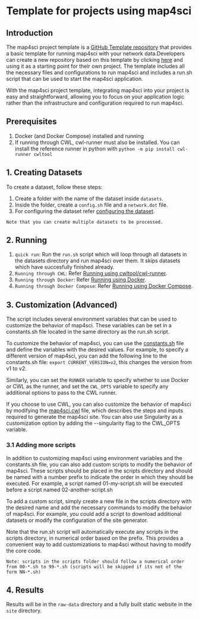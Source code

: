 # Template for projects using map4sci

## Introduction

The map4sci project template is a [GitHub Template repository](https://docs.github.com/en/repositories/creating-and-managing-repositories/creating-a-template-repository) that provides a basic template for running map4sci with your network data.Developers can create a new repository based on this template by clicking [here](https://github.com/cns-iu/map4sci-project-template/generate) and using it as a starting point for their own project. The template includes all the necessary files and configurations to run map4sci and includes a run.sh script that can be used to start the map4sci application.

With the map4sci project template, integrating map4sci into your project is easy and straightforward, allowing you to focus on your application logic rather than the infrastructure and configuration required to run map4sci.

## Prerequisites

1. Docker (and Docker Compose) installed and running
2. If running through CWL, cwl-runner must also be installed. You can install the reference runner in python with `python -m pip install cwl-runner cwltool`

## 1. Creating Datasets

To create a dataset, follow these steps:

1. Create a folder with the name of the dataset inside `datasets`.
2. Inside the folder, create a `config.sh` file and a `network.dot` file.
3. For configuring the dataset refer [configuring the dataset](https://github.com/cns-iu/map4sci/tree/code-cleanup-documentation#configuring-the-dataset).

`Note that you can create multiple datasets to be processed.`

## 2. Running

1. `quick run`: Run the `run.sh` script which will loop through all datasets in the datasets directory and run map4sci over them. It skips datasets which have succesfully finished already.
2. `Running through CWL`: Refer [Running using cwltool/cwl-runner](https://github.com/cns-iu/map4sci/tree/code-cleanup-documentation#running-using-cwltoolcwl-runner).
3. `Running through Docker`: Refer [Running using Docker](https://github.com/cns-iu/map4sci/tree/code-cleanup-documentation#running-using-docker).
4. `Running through Docker Compose`: Refer [Running using Docker Compose](https://github.com/cns-iu/map4sci/tree/code-cleanup-documentation#running-using-docker-compose).

## 3. Customization (Advanced)

The script includes several environment variables that can be used to customize the behavior of map4sci. These variables can be set in a constants.sh file located in the same directory as the run.sh script.

To customize the behavior of map4sci, you can use the [constants.sh](https://github.com/cns-iu/map4sci-project-template/blob/main/constants.sh) file and define the variables with the desired values. For example, to specify a different version of map4sci, you can add the following line to the constants.sh file:
`export CURRENT_VERSION=v2`, this changes the version from v1 to v2.

Similarly, you can set the `RUNNER` variable to specify whether to use Docker or CWL as the runner, and set the `CWL_OPTS` variable to specify any additional options to pass to the CWL runner.

If you choose to use CWL, you can also customize the behavior of map4sci by modifying the [map4sci.cwl](https://github.com/cns-iu/map4sci/blob/main/map4sci.cwl) file, which describes the steps and inputs required to generate the map4sci site. You can also use Singularity as a customization option by adding the --singularity flag to the CWL_OPTS variable.

### 3.1 Adding more scripts

In addition to customizing map4sci using environment variables and the constants.sh file, you can also add custom scripts to modify the behavior of map4sci. These scripts should be placed in the scripts directory and should be named with a number prefix to indicate the order in which they should be executed.  For example, a script named 01-my-script.sh will be executed before a script named 02-another-script.sh

To add a custom script, simply create a new file in the scripts directory with the desired name and add the necessary commands to modify the behavior of map4sci. For example, you could add a script to download additional datasets or modify the configuration of the site generator.

Note that the run.sh script will automatically execute any scripts in the scripts directory, in numerical order based on the prefix. This provides a convenient way to add customizations to map4sci without having to modify the core code.

`Note: scripts in the scripts folder should follow a numerical order from 00-*.sh to 99-*.sh (scripts will be skipped if its not of the form NN-*.sh)`

## 4. Results

Results will be in the `raw-data` directory and a fully built static website in the `site` directory.
